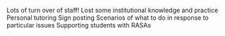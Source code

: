 Lots of turn over of staff! Lost some institutional knowledge and practice
Personal tutoring
Sign posting
Scenarios of what to do in response to particular issues
Supporting students with RASAs 
